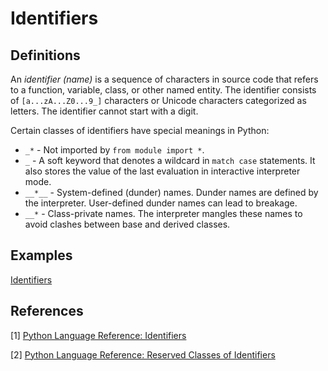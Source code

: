 # Identifiers

## Definitions
An *identifier (name)* is a sequence of characters in source code that refers to a function, variable, class, or other named entity. The identifier consists of `[a...zA...Z0...9_]` characters or Unicode characters categorized as letters. The identifier cannot start with a digit.

Certain classes of identifiers have special meanings in Python:
- `_*` - Not imported by `from module import *`.
- `_` - A soft keyword that denotes a wildcard in `match case` statements. It also stores the value of the last evaluation in interactive interpreter mode.
- `__*__` - System-defined (dunder) names. Dunder names are defined by the interpreter. User-defined dunder names can lead to breakage.
- `__*` - Class-private names. The interpreter mangles these names to avoid clashes between base and derived classes.

## Examples
[Identifiers](src/identifiers.py)

## References
[1] [Python Language Reference: Identifiers](https://docs.python.org/3/reference/lexical_analysis.html#identifiers)

[2] [Python Language Reference: Reserved Classes of Identifiers](https://docs.python.org/3/reference/lexical_analysis.html#reserved-classes-of-identifiers)